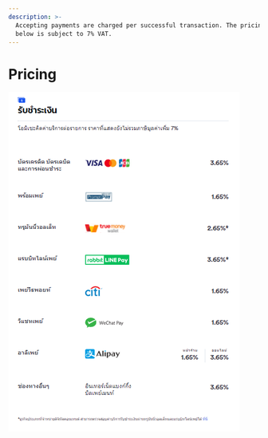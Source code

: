 ```yaml
---
description: >-
  Accepting payments are charged per successful transaction. The pricing shown
  below is subject to 7% VAT.
---
```


# Pricing

![](<../../.gitbook/assets/image (7).png>)
